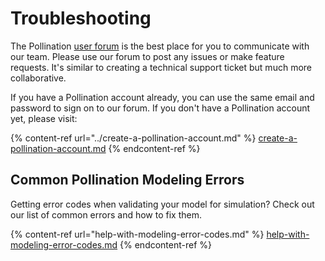 # Troubleshooting

The Pollination [user forum](https://discourse.pollination.cloud/) is the best place for you to communicate with our team. Please use our forum to post any issues or make feature requests. It's similar to creating a technical support ticket but much more collaborative.

If you have a Pollination account already, you can use the same email and password to sign on to our forum. If you don't have a Pollination account yet, please visit:

{% content-ref url="../create-a-pollination-account.md" %}
[create-a-pollination-account.md](../create-a-pollination-account.md)
{% endcontent-ref %}

## Common Pollination Modeling Errors

Getting error codes when validating your model for simulation? Check out our list of common errors and how to fix them.&#x20;

{% content-ref url="help-with-modeling-error-codes.md" %}
[help-with-modeling-error-codes.md](help-with-modeling-error-codes.md)
{% endcontent-ref %}
